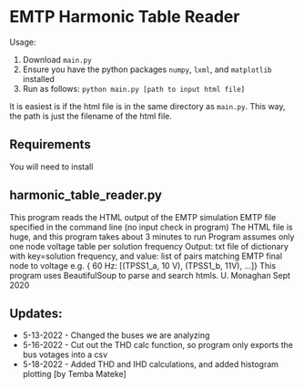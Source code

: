 # EMTP Harmonic Table Reader

Usage:

1. Download `main.py`
2. Ensure you have the python packages `numpy`, `lxml`, and `matplotlib` installed
3. Run as follows: `python main.py [path to input html file]`

It is easiest is if the html file is in the same directory as `main.py`. This way, the path is just the filename of the html file.

## Requirements

You will need to install

## harmonic_table_reader.py

This program reads the HTML output of the EMTP simulation
EMTP file specified in the command line (no input check in program)
The HTML file is huge, and this program takes about 3 minutes to run
Program assumes only one node voltage table per solution frequency
Output: txt file of dictionary with key=solution frequency,
and value: list of pairs matching EMTP final node to voltage
e.g. { 60 Hz: [(TPSS1_a, 10 V), (TPSS1_b, 11V), ...]}
This program uses BeautifulSoup to parse and search htmls.
U. Monaghan Sept 2020

## Updates:

- 5-13-2022 - Changed the buses we are analyzing
- 5-16-2022 - Cut out the THD calc function, so program only exports the bus votages into a csv
- 5-18-2022 - Added THD and IHD calculations, and added histogram plotting [by Temba Mateke]
